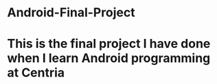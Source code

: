 # Android-Final-Project
# This is the final project I have done when I learn Android programming at Centria

